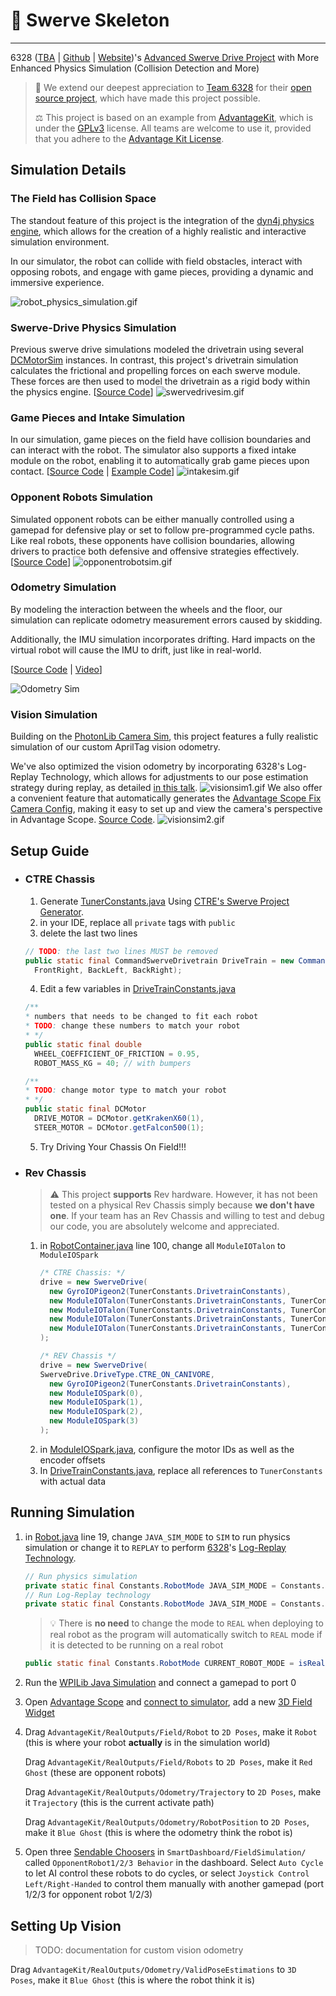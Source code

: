 # 🍁 Swerve Skeleton

---

6328 ([TBA](https://www.thebluealliance.com/team/6328/2024) | [Github](https://github.com/mechanical-advantage) | [Website](http://team6328.org/))'s [Advanced Swerve Drive Project](https://www.chiefdelphi.com/t/advantagekit-2024-log-replay-again/442968/54#advanced-swerve-drive-project-2) with More Enhanced Physics Simulation (Collision Detection and More)
> 🙏 We extend our deepest appreciation to [Team 6328](https://www.littletonrobotics.org/) for their [open source project](https://github.com/Mechanical-Advantage), which have made this project possible.
>
> ⚖️ This project is based on an example from [AdvantageKit](https://github.com/Mechanical-Advantage/AdvantageKit/), which is under the [GPLv3](https://www.gnu.org/licenses/gpl-3.0.en.html#license-text) license. All teams are welcome to use it, provided that you adhere to the [Advantage Kit License](./AdvantageKit-License.md).

## Simulation Details

### The Field has Collision Space
The standout feature of this project is the integration of the [dyn4j physics engine](https://github.com/dyn4j/dyn4j), which allows for the creation of a highly realistic and interactive simulation environment.

In our simulator, the robot can collide with field obstacles, interact with opposing robots, and engage with game pieces, providing a dynamic and immersive experience.

![robot_physics_simulation.gif](media/robot_physics_simulation.gif)

### Swerve-Drive Physics Simulation
Previous swerve drive simulations modeled the drivetrain using several [DCMotorSim](https://github.wpilib.org/allwpilib/docs/release/java/edu/wpi/first/wpilibj/simulation/DCMotorSim.html) instances. In contrast, this project's drivetrain simulation calculates the frictional and propelling forces on each swerve module. These forces are then used to model the drivetrain as a rigid body within the physics engine.
[[Source Code](https://github.com/Shenzhen-Robotics-Alliance/Maple-Swerve-Skeleton/blob/main/src/main/java/frc/robot/utils/CompetitionFieldUtils/Simulations/SwerveDriveSimulation.java)]
![swervedrivesim.gif](media/swervedrivesim.gif)

### Game Pieces and Intake Simulation

In our simulation, game pieces on the field have collision boundaries and can interact with the robot. The simulator also supports a fixed intake module on the robot, enabling it to automatically grab game pieces upon contact.
[[Source Code](https://github.com/Shenzhen-Robotics-Alliance/Maple-Swerve-Skeleton/blob/main/src/main/java/frc/robot/utils/CompetitionFieldUtils/Simulations/IntakeSimulation.java) | [Example Code](https://github.com/Shenzhen-Robotics-Alliance/5516-2024-OffSeason/blob/main/src/main/java/frc/robot/subsystems/intake/IntakeIOSim.java)]
![intakesim.gif](media/intakesim.gif)

### Opponent Robots Simulation

Simulated opponent robots can be either manually controlled using a gamepad for defensive play or set to follow pre-programmed cycle paths. Like real robots, these opponents have collision boundaries, allowing drivers to practice both defensive and offensive strategies effectively.
[[Source Code](https://github.com/Shenzhen-Robotics-Alliance/Maple-Swerve-Skeleton/blob/main/src/main/java/frc/robot/utils/CompetitionFieldUtils/Simulations/OpponentRobotSimulation.java)]
![opponentrobotsim.gif](media/opponentrobotsim.gif)

### Odometry Simulation

By modeling the interaction between the wheels and the floor, our simulation can replicate odometry measurement errors caused by skidding.

Additionally, the IMU simulation incorporates drifting.  Hard impacts on the virtual robot will cause the IMU to drift, just like in real-world.

[[Source Code](https://github.com/Shenzhen-Robotics-Alliance/Maple-Swerve-Skeleton/blob/main/src/main/java/frc/robot/subsystems/drive/IO/ModuleIOSim.java) | [Video](https://youtu.be/ersRWIzC0zc)]

![Odometry Sim](media/odometrysim.gif)

### Vision Simulation
Building on the [PhotonLib Camera Sim](https://docs.photonvision.org/en/latest/docs/simulation/simulation.html), this project features a fully realistic simulation of our custom AprilTag vision odometry.

We've also optimized the vision odometry by incorporating 6328's Log-Replay Technology, which allows for adjustments to our pose estimation strategy during replay, as detailed [in this talk](https://www.youtube.com/watch?v=BrzPw6ngx4o&t=2038s).
![visionsim1.gif](media/visionsim1.gif)
We also offer a convenient feature that automatically generates the [Advantage Scope Fix Camera Config](https://github.com/Mechanical-Advantage/AdvantageScope/blob/main/docs/tabs/3D-FIELD.md#fixed-camera), making it easy to set up and view the camera's perspective in Advantage Scope. [Source Code](https://github.com/Shenzhen-Robotics-Alliance/Maple-Swerve-Skeleton/blob/main/src/main/java/frc/robot/utils/CustomConfigs/PhotonCameraProperties.java).
![visionsim2.gif](media/visionsim2.gif)

## Setup Guide

- ### CTRE Chassis
  1. Generate [TunerConstants.java](https://github.com/Shenzhen-Robotics-Alliance/Maple-Swerve-Skeleton/blob/main/src/main/java/frc/robot/constants/TunerConstants.java) Using [CTRE's Swerve Project Generator](https://v6.docs.ctr-electronics.com/en/latest/docs/tuner/tuner-swerve/index.html).
  2. in your IDE, replace all `private` tags with `public`
  3. delete the last two lines 
    ``` Java
    // TODO: the last two lines MUST be removed
    public static final CommandSwerveDrivetrain DriveTrain = new CommandSwerveDrivetrain(DrivetrainConstants, FrontLeft,
      FrontRight, BackLeft, BackRight);
    ```
  4. Edit a few variables in [DriveTrainConstants.java](https://github.com/Shenzhen-Robotics-Alliance/Maple-Swerve-Skeleton/blob/main/src/main/java/frc/robot/constants/DriveTrainConstants.java)
    ```java
    /**
    * numbers that needs to be changed to fit each robot
    * TODO: change these numbers to match your robot
    * */
    public static final double
      WHEEL_COEFFICIENT_OF_FRICTION = 0.95,
      ROBOT_MASS_KG = 40; // with bumpers
  
    /**
    * TODO: change motor type to match your robot 
    * */
    public static final DCMotor
      DRIVE_MOTOR = DCMotor.getKrakenX60(1),
      STEER_MOTOR = DCMotor.getFalcon500(1);
    ```
    5. Try Driving Your Chassis On Field!!!
- ### Rev Chassis
    > ⚠️ This project **supports** Rev hardware.  However, it has not been tested on a physical Rev Chassis simply because **we don't have one**.  If your team has an Rev Chassis and willing to test and debug our code, you are absolutely welcome and appreciated.
    
    1. in [RobotContainer.java](https://github.com/Shenzhen-Robotics-Alliance/Maple-Swerve-Skeleton/blob/main/src/main/java/frc/robot/RobotContainer.java) line 100, change all `ModuleIOTalon` to `ModuleIOSpark`
       ``` java                 
       /* CTRE Chassis: */
       drive = new SwerveDrive(
         new GyroIOPigeon2(TunerConstants.DrivetrainConstants),
         new ModuleIOTalon(TunerConstants.DrivetrainConstants, TunerConstants.FrontLeft, "FrontLeft"),
         new ModuleIOTalon(TunerConstants.DrivetrainConstants, TunerConstants.FrontRight, "FrontRight"),
         new ModuleIOTalon(TunerConstants.DrivetrainConstants, TunerConstants.BackLeft, "BackLeft"),
         new ModuleIOTalon(TunerConstants.DrivetrainConstants, TunerConstants.BackRight, "BackRight")
       );

       /* REV Chassis */
       drive = new SwerveDrive(
       SwerveDrive.DriveType.CTRE_ON_CANIVORE,
         new GyroIOPigeon2(TunerConstants.DrivetrainConstants),
         new ModuleIOSpark(0),
         new ModuleIOSpark(1),
         new ModuleIOSpark(2),
         new ModuleIOSpark(3)
       );
       ```
    2. in [ModuleIOSpark.java](https://github.com/Shenzhen-Robotics-Alliance/Maple-Swerve-Skeleton/blob/main/src/main/java/frc/robot/subsystems/drive/IO/ModuleIOSpark.java), configure the motor IDs as well as the encoder offsets
    3. In [DriveTrainConstants.java](https://github.com/Shenzhen-Robotics-Alliance/Maple-Swerve-Skeleton/blob/main/src/main/java/frc/robot/constants/DriveTrainConstants.java), replace all references to `TunerConstants` with actual data
## Running Simulation
1. in [Robot.java](https://github.com/Shenzhen-Robotics-Alliance/Maple-Swerve-Skeleton/blob/main/src/main/java/frc/robot/Robot.java) line 19, change `JAVA_SIM_MODE` to `SIM` to run physics simulation or change it to `REPLAY` to perform [6328](https://github.com/Mechanical-Advantage)'s [Log-Replay Technology](https://github.com/Mechanical-Advantage/AdvantageKit/blob/main/docs/WHAT-IS-ADVANTAGEKIT.md).
    ```java
    // Run physics simulation
    private static final Constants.RobotMode JAVA_SIM_MODE = Constants.RobotMode.SIM;
    // Run Log-Replay technology
    private static final Constants.RobotMode JAVA_SIM_MODE = Constants.RobotMode.REPLAY;
    ```
  
    > 💡 There is **no need** to change the mode to `REAL` when deploying to real robot as the program will automatically switch to `REAL` mode if it is detected to be running on a real robot
    ```java
    public static final Constants.RobotMode CURRENT_ROBOT_MODE = isReal() ? Constants.RobotMode.REAL : JAVA_SIM_MODE;
    ```


2. Run the [WPILib Java Simulation](https://docs.wpilib.org/en/stable/docs/software/wpilib-tools/robot-simulation/introduction.html) and connect a gamepad to port 0 
    
3. Open [Advantage Scope](https://github.com/Mechanical-Advantage/AdvantageScope/blob/main/docs/INDEX.md) and [connect to simulator](https://docs.wpilib.org/en/stable/docs/software/wpilib-tools/robot-simulation/introduction.html),
add a new [3D Field Widget](https://github.com/Mechanical-Advantage/AdvantageScope/blob/main/docs/tabs/3D-FIELD.md)

4. Drag `AdvantageKit/RealOutputs/Field/Robot` to `2D Poses`, make it `Robot` (this is where your robot **actually** is in the simulation world)
    
    Drag `AdvantageKit/RealOutputs/Field/Robots` to `2D Poses`, make it `Red Ghost` (these are opponent robots)
    
    Drag `AdvantageKit/RealOutputs/Odometry/Trajectory` to `2D Poses`, make it `Trajectory` (this is the current activate path)
    
    Drag `AdvantageKit/RealOutputs/Odometry/RobotPosition` to `2D Poses`, make it `Blue Ghost` (this is where the odometry think the robot is)

5. Open three [Sendable Choosers](https://docs.wpilib.org/en/stable/docs/software/dashboards/smartdashboard/choosing-an-autonomous-program-from-smartdashboard.html) in `SmartDashboard/FieldSimulation/` called `OpponentRobot1/2/3 Behavior` in the dashboard.  Select `Auto Cycle` to let AI control these robots to do cycles, or select `Joystick Control Left/Right-Handed` to control them manually with another gamepad (port 1/2/3 for opponent robot 1/2/3)

## Setting Up Vision

> TODO: documentation for custom vision odometry

Drag `AdvantageKit/RealOutputs/Odometry/ValidPoseEstimations` to `3D Poses`, make it `Blue Ghost` (this is where the robot think it is)
